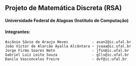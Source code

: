 ## Projeto de Matemática Discreta (RSA)

#### Universidade Federal de Alagoas (Instituto de Computação)
#### 
#### Integrantes:
    Ascânio Sávio de Araujo Neves           - asan2@ic.ufal.br
    João Victor de Alarcão Ayalla Alcântara - jvaaa@ic.ufal.br
    Jorge Firmo Soares Neto                 - jfsn@ic.ufal.br
    Gabriel Luiz Leite Souza                - glls@ic.ufal.br
    Danilo Vasconcelos Freire               - dvf@ic.ufal.br
